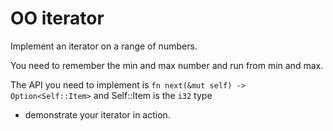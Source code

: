 # OO iterator

Implement an iterator on a range of numbers.

You need to remember the min and max number and run from min and max.

The API you need to implement is
    `fn next(&mut self) -> Option<Self::Item>`
and Self::Item is the `i32` type

* demonstrate your iterator in action.
